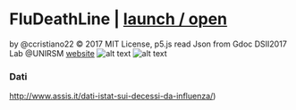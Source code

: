 # FluDeathLine | [launch / open](http://dsii-2017-unirsm.github.io/ccristiano22/FluDeathLine)
by @ccristiano22 © 2017 MIT License, p5.js read Json from Gdoc 
DSII2017 Lab @UNIRSM [website](http://dsii-2017-unirsm.github.io)
![alt text](http://i.imgur.com/PoRRhvi.png)
![alt text](https://i.imgur.com/Y4nZOf1.jpg)
### Dati ###
http://www.assis.it/dati-istat-sui-decessi-da-influenza/)
